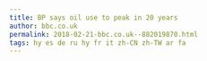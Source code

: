 ```yaml
---
title: BP says oil use to peak in 20 years
author: bbc.co.uk
permalink: 2018-02-21-bbc.co.uk--882019870.html
tags: hy es de ru hy fr it zh-CN zh-TW ar fa
---
```


